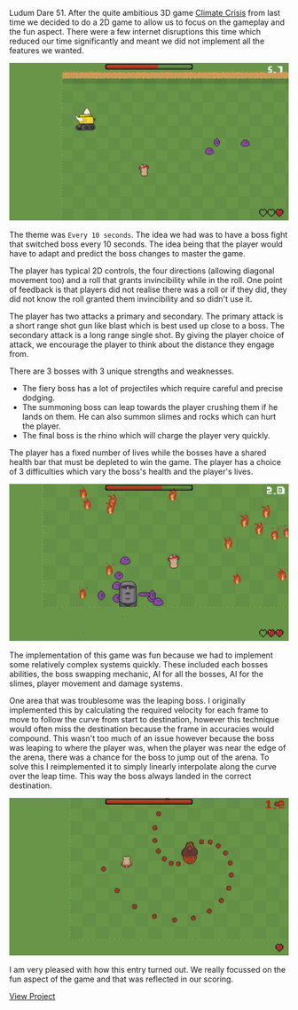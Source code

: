 Ludum Dare 51. After the quite ambitious 3D game [Climate Crisis](/projects/climate-crisis) from last time we decided to do a 2D game to allow us to focus on the gameplay and the fun aspect. There were a few internet disruptions this time which reduced our time significantly and meant we did not implement all the features we wanted.

![Boss Swap](src/assets/images/boss_swap1.png)

The theme was `Every 10 seconds`. The idea we had was to have a boss fight that switched boss every 10 seconds. The idea being that the player would have to adapt and predict the boss changes to master the game.

The player has typical 2D controls, the four directions (allowing diagonal movement too) and a roll that grants invincibility while in the roll. One point of feedback is that players did not realise there was a roll or if they did, they did not know the roll granted them invincibility and so didn't use it.

The player has two attacks a primary and secondary. The primary attack is a short range shot gun like blast which is best used up close to a boss. The secondary attack is a long range single shot. By giving the player choice of attack, we encourage the player to think about the distance they engage from.

There are 3 bosses with 3 unique strengths and weaknesses.

- The fiery boss has a lot of projectiles which require careful and precise dodging.
- The summoning boss can leap towards the player crushing them if he lands on them. He can also summon slimes and rocks which can hurt the player.
- The final boss is the rhino which will charge the player very quickly.

The player has a fixed number of lives while the bosses have a shared health bar that must be depleted to win the game. The player has a choice of 3 difficulties which vary the boss's health and the player's lives.

![Boss Swap](src/assets/images/boss_swap2.png)

The implementation of this game was fun because we had to implement some relatively complex systems quickly. These included each bosses abilities, the boss swapping mechanic, AI for all the bosses, AI for the slimes, player movement and damage systems.

One area that was troublesome was the leaping boss. I originally implemented this by calculating the required velocity for each frame to move to follow the curve from start to destination, however this technique would often miss the destination because the frame in accuracies would compound. This wasn't too much of an issue however because the boss was leaping to where the player was, when the player was near the edge of the arena, there was a chance for the boss to jump out of the arena. To solve this I reimplemented it to simply linearly interpolate along the curve over the leap time. This way the boss always landed in the correct destination.

![Boss Swap](src/assets/images/boss_swap3.png)

I am very pleased with how this entry turned out. We really focussed on the fun aspect of the game and that was reflected in our scoring.

[View Project](https://wilkoco.itch.io/boss-swap)
